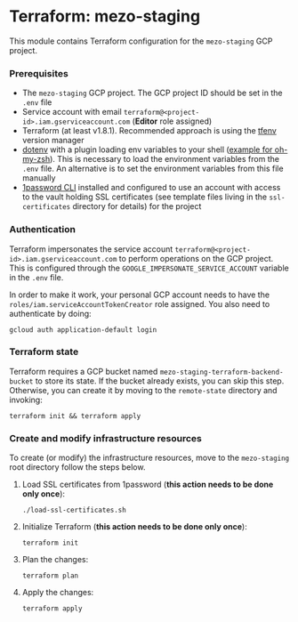 # Terraform: mezo-staging

This module contains Terraform configuration for the `mezo-staging` GCP project.

### Prerequisites

- The `mezo-staging` GCP project. The GCP project ID should be set in the `.env` file
- Service account with email `terraform@<project-id>.iam.gserviceaccount.com` (**Editor** role assigned)
- Terraform (at least v1.8.1). Recommended approach is using the [tfenv](https://github.com/tfutils/tfenv) version manager
- [dotenv](https://www.npmjs.com/package/dotenv) with a plugin loading env 
  variables to your shell ([example for oh-my-zsh](https://github.com/ohmyzsh/ohmyzsh/tree/master/plugins/dotenv)).
  This is necessary to load the environment variables from the `.env` file.
  An alternative is to set the environment variables from this file manually
- [1password CLI](https://developer.1password.com/docs/cli/get-started) installed and configured to use an account with access 
  to the vault holding SSL certificates (see template files living in the 
  `ssl-certificates` directory for details) for the project

### Authentication

Terraform impersonates the service account `terraform@<project-id>.iam.gserviceaccount.com` 
to perform operations on the GCP project. This is configured through the
`GOOGLE_IMPERSONATE_SERVICE_ACCOUNT` variable in the `.env` file.

In order to make it work, your personal GCP account needs to have the 
`roles/iam.serviceAccountTokenCreator` role assigned. You also need to
authenticate by doing:
```shell
gcloud auth application-default login
```

### Terraform state

Terraform requires a GCP bucket named `mezo-staging-terraform-backend-bucket` to 
store its state. If the bucket already exists, you can skip this step. 
Otherwise, you can create it by moving to the
`remote-state` directory and invoking:
```shell
terraform init && terraform apply
```

### Create and modify infrastructure resources

To create (or modify) the infrastructure resources, move to the `mezo-staging` root directory
follow the steps below.
1. Load SSL certificates from 1password (**this action needs to be done only once**):
    ```shell
    ./load-ssl-certificates.sh
    ```

2. Initialize Terraform (**this action needs to be done only once**):
    ```shell
    terraform init
    ``` 

3. Plan the changes:
    ```shell
    terraform plan
    ```
4. Apply the changes:
    ```shell
    terraform apply
    ```
